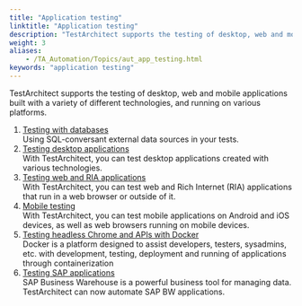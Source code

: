 ```yaml
--- 
title: "Application testing"
linktitle: "Application testing"
description: "TestArchitect supports the testing of desktop, web and mobile applications built with a variety of different technologies, and running on various platforms."
weight: 3
aliases: 
    - /TA_Automation/Topics/aut_app_testing.html
keywords: "application testing"
---
```


TestArchitect supports the testing of desktop, web and mobile applications built with a variety of different technologies, and running on various platforms.

1.  [Testing with databases](/TA_Automation/Topics/aut_app_testing_Database_apps.html)  
Using SQL-conversant external data sources in your tests.
2.  [Testing desktop applications](/TA_Automation/Topics/aut_app_testing_desktop.html)  
With TestArchitect, you can test desktop applications created with various technologies.
3.  [Testing web and RIA applications](/TA_Automation/Topics/aut_app_testing_web_RIA.html)  
With TestArchitect, you can test web and Rich Internet \(RIA\) applications that run in a web browser or outside of it.
4.  [Mobile testing](/TA_Automation/Topics/aut_app_testing_mobile.html)  
With TestArchitect, you can test mobile applications on Android and iOS devices, as well as web browsers running on mobile devices.
5.  [Testing headless Chrome and APIs with Docker](/TA_Automation/Topics/aut_docker.html)  
Docker is a platform designed to assist developers, testers, sysadmins, etc. with development, testing, deployment and running of applications through containerization
6.  [Testing SAP applications](/TA_Automation/Topics/aut_sap_integration.html)  
SAP Business Warehouse is a powerful business tool for managing data. TestArchitect can now automate SAP BW applications.




